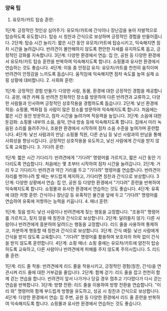 ### 양육 팁

1. 유모차/카트 탑승 훈련:

1단계: 긍정적인 첫인상 심어주기: 유모차/카트에 간식이나 장난감을 놓아 자발적으로 탑승하도록 유도합니다. 탑승 시 칭찬과 간식으로 보상하며 긍정적인 경험을 만들어줍니다.
2단계: 탑승 시간 늘리기: 짧은 시간 동안 유모차/카트에 탑승시키고, 익숙해지면 점차 시간을 늘려갑니다. 반려견이 불안해하지 않도록 편안한 자세를 유지하도록 돕고, 긍정적인 강화를 지속합니다.
3단계: 다양한 환경에서 연습: 집 안, 공원 등 다양한 환경에서 유모차/카트 탑승 훈련을 반복하여 익숙해지도록 합니다. 쇼핑몰과 유사한 환경에서 연습하는 것도 좋습니다.
4단계: 이동 중 안정감 유지: 유모차/카트를 천천히 움직이며 반려견이 안정감을 느끼도록 돕습니다. 움직임에 익숙해지면 점차 속도를 높여 실제 쇼핑 상황에 대비합니다.
2. 사회화 훈련:

1단계: 긍정적인 경험 만들기: 다양한 사람, 동물, 환경에 대한 긍정적인 경험을 제공합니다. 공원, 애견 카페 등 반려견 친화적인 장소를 방문하여 다른 반려견과 교류하고, 다양한 사람들과 인사하며 긍정적인 상호작용을 경험하도록 돕습니다.
2단계: 낯선 환경에 적응: 쇼핑몰, 백화점 등 사람이 많은 장소를 방문하여 익숙해지도록 합니다. 처음에는 짧은 시간 동안 방문하고, 점차 시간을 늘려가며 적응력을 높입니다.
3단계: 소음에 대한 둔감화: 쇼핑몰 내부의 소음, 음악, 안내 방송 등에 익숙해지도록 합니다. 집에서 미리 녹음된 소리를 들려주거나, 조용한 환경에서 시작하여 점차 소음 수준을 높여가며 훈련합니다.
4단계: 낯선 사람과의 만남: 쇼핑몰 직원, 다른 손님 등 낯선 사람과의 만남을 통해 사회성을 향상시킵니다. 긍정적인 상호작용을 유도하고, 낯선 사람에게 간식을 받지 않도록 교육합니다.
3. 기다려 훈련:

1단계: 짧은 시간 기다리기: 반려견에게 "기다려" 명령어를 가르치고, 짧은 시간 동안 기다리도록 연습합니다. 처음에는 몇 초부터 시작하여 점차 시간을 늘려갑니다.
2단계: 거리 두고 기다리기: 반려견과 약간 거리를 두고 "기다려" 명령어를 연습합니다. 반려견이 자리를 벗어나려 할 때는 부드럽게 제지하고, 기다리면 칭찬과 간식으로 보상합니다.
3단계: 다양한 상황에서 연습: 집 안, 공원 등 다양한 환경에서 "기다려" 훈련을 반복하여 익숙해지도록 합니다. 쇼핑몰과 유사한 환경에서 연습하는 것도 좋습니다.
4단계: 유혹에 대한 저항 훈련: 간식이나 장난감 등 유혹적인 물건을 앞에 두고 "기다려" 명령어를 연습하여 유혹에 저항하는 능력을 키웁니다.
4. 매너 훈련:

1단계: 짖음 방지: 낯선 사람이나 반려견에게 짖는 행동을 교정합니다. "조용히" 명령어를 가르치고, 짖지 않을 때 칭찬과 간식으로 보상합니다.
2단계: 달려들지 않기: 다른 사람이나 반려견에게 흥분하여 달려드는 행동을 교정합니다. 리드 줄을 사용하여 통제하고, 차분하게 행동할 때 칭찬과 간식으로 보상합니다.
3단계: 간식 예절: 낯선 사람에게 간식을 받지 않도록 교육합니다. "기다려" 명령어를 활용하여 보호자의 허락 없이 간식을 받지 않도록 훈련합니다.
4단계: 쇼핑 매너: 쇼핑 중에는 유모차/카트에 얌전히 탑승하도록 교육하고, 다른 사람이나 반려견에게 피해를 주지 않도록 주의시킵니다.
5. 리드 줄 훈련:

1단계: 리드 줄 착용: 반려견에게 리드 줄을 착용시키고, 긍정적인 경험(칭찬, 간식)을 연관시켜 리드 줄에 대한 거부감을 줄입니다.
2단계: 함께 걷기: 리드 줄을 잡고 천천히 함께 걷는 연습을 합니다. 반려견이 앞서 나가거나 당길 경우 멈추고 기다렸다가 다시 걷는 연습을 반복합니다.
3단계: 방향 전환: 리드 줄을 이용하여 방향 전환을 연습합니다. "이리 와" 명령어와 함께 부드럽게 방향을 유도하고, 성공 시 칭찬과 간식으로 보상합니다.
4단계: 다양한 환경에서 연습: 집 주변, 공원 등 다양한 환경에서 리드 줄 훈련을 반복하여 익숙해지도록 합니다. 쇼핑몰과 유사한 환경에서 연습하는 것도 좋습니다.
